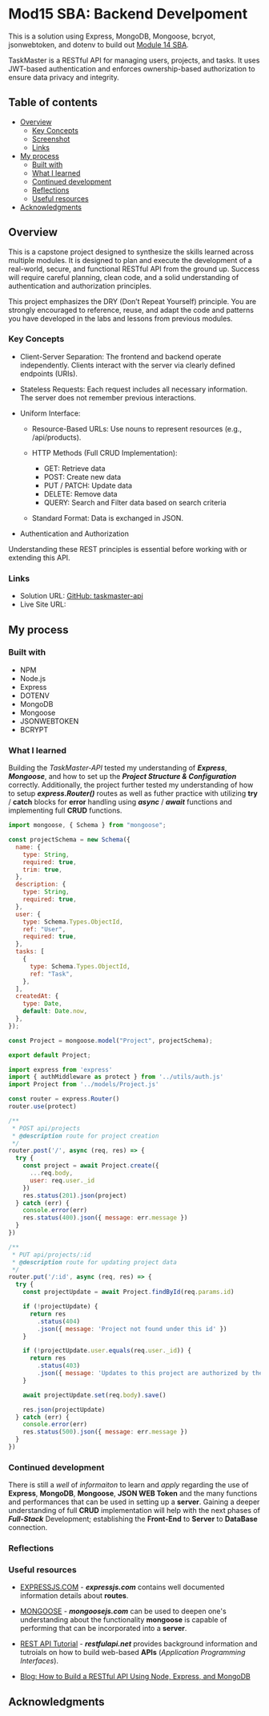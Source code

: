# Mod15 SBA: Backend Develpoment

This is a solution using Express, MongoDB, Mongoose, bcryot, jsonwebtoken, and dotenv to build out [Module 14 SBA](https://ps-lms.vercel.app/curriculum/se/419).

TaskMaster is a RESTful API for managing users, projects, and tasks. It uses JWT-based authentication and enforces ownership-based authorization to ensure data privacy and integrity.

## Table of contents

- [Overview](#overview)
  - [Key Concepts](#key-concepts)
  - [Screenshot](#screenshot)
  - [Links](#links)
- [My process](#my-process)
  - [Built with](#built-with)
  - [What I learned](#what-i-learned)
  - [Continued development](#continued-development)
  - [Reflections](#reflections)
  - [Useful resources](#useful-resources)
- [Acknowledgments](#acknowledgments)

## Overview

This is a capstone project designed to synthesize the skills learned across multiple modules. It is designed to plan and execute the development of a real-world, secure, and functional RESTful API from the ground up. Success will require careful planning, clean code, and a solid understanding of authentication and authorization principles.

This project emphasizes the DRY (Don’t Repeat Yourself) principle. You are strongly encouraged to reference, reuse, and adapt the code and patterns you have developed in the labs and lessons from previous modules.

### Key Concepts

- Client-Server Separation: The frontend and backend operate independently. Clients interact with the server via clearly defined endpoints (URIs).

- Stateless Requests: Each request includes all necessary information. The server does not remember previous interactions.

- Uniform Interface:

  - Resource-Based URLs: Use nouns to represent resources (e.g., /api/products).

  - HTTP Methods (Full CRUD Implementation):

    - GET: Retrieve data
    - POST: Create new data
    - PUT / PATCH: Update data
    - DELETE: Remove data
    - QUERY: Search and Filter data based on search criteria

  - Standard Format: Data is exchanged in JSON.

- Authentication and Authorization

Understanding these REST principles is essential before working with or extending this API.

### Links

- Solution URL: [GitHub: taskmaster-api](https://github.com/DblRH600/taskmaster-api)
- Live Site URL: []()

## My process

### Built with

- NPM
- Node.js
- Express
- DOTENV
- MongoDB
- Mongoose
- JSONWEBTOKEN
- BCRYPT

### What I learned

Building the _TaskMaster-API_ tested my understanding of **_Express_**, **_Mongoose_**, and how to set up the **_Project Structure & Configuration_** correctly. Additionally, the project further tested my understanding of how to setup **_express.Router()_** routes as well as futher practice with utilizing **try** / **catch** blocks for **error** handling using **_async_** / **_await_** functions and implementing full **CRUD** functions.

```js Project Schema
import mongoose, { Schema } from "mongoose";

const projectSchema = new Schema({
  name: {
    type: String,
    required: true,
    trim: true,
  },
  description: {
    type: String,
    required: true,
  },
  user: {
    type: Schema.Types.ObjectId,
    ref: "User",
    required: true,
  },
  tasks: [
    {
      type: Schema.Types.ObjectId,
      ref: "Task",
    },
  ],
  createdAt: {
    type: Date,
    default: Date.now,
  },
});

const Project = mongoose.model("Project", projectSchema);

export default Project;
```

```js projects route
import express from 'express'
import { authMiddleware as protect } from '../utils/auth.js'
import Project from '../models/Project.js'

const router = express.Router()
router.use(protect)

/**
 * POST api/projects
 * @description route for project creation
 */
router.post('/', async (req, res) => {
  try {
    const project = await Project.create({
      ...req.body,
      user: req.user._id
    })
    res.status(201).json(project)
  } catch (err) {
    console.error(err)
    res.status(400).json({ message: err.message })
  }
})

/**
 * PUT api/projects/:id
 * @description route for updating project data
 */
router.put('/:id', async (req, res) => {
  try {
    const projectUpdate = await Project.findById(req.params.id)

    if (!projectUpdate) {
      return res
        .status(404)
        .json({ message: 'Project not found under this id' })
    }

    if (!projectUpdate.user.equals(req.user._id)) {
      return res
        .status(403)
        .json({ message: 'Updates to this project are authorized by the user' })
    }

    await projectUpdate.set(req.body).save()

    res.json(projectUpdate)
  } catch (err) {
    console.error(err)
    res.status(500).json({ message: err.message })
  }
})
```

### Continued development

There is still a _well_ of _informaiton_ to learn and _apply_ regarding the use of **Express**, **MongoDB**, **Mongoose**, **JSON WEB Token** and the many functions and performances that can be used in setting up a **server**. Gaining a deeper understanding of full **CRUD** implementation will help with the next phases of **_Full-Stack_** Development; establishing the **Front-End** to **Server** to **DataBase** connection.

### Reflections

### Useful resources

- [EXPRESSJS.COM](https://expressjs.com/en/5x/api.html#res.sendFile) - **_expressjs.com_** contains well documented information details about **routes**.

- [MONGOOSE](https://mongoosejs.com/docs/index.html) - **_mongoosejs.com_** can be used to deepen one's understanding about the functionality **mongoose** is capable of performing that can be incorporated into a **server**.

- [REST API Tutorial](https://restfulapi.net/) - **_restfulapi.net_** provides background information and tutroials on how to build web-based **APIs** (_Application Programming Interfaces_).

- [Blog: How to Build a RESTful API Using Node, Express, and MongoDB](https://www.freecodecamp.org/news/build-a-restful-api-using-node-express-and-mongodb/)

## Acknowledgments
